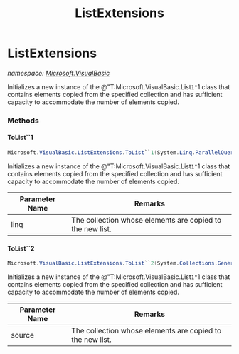 ﻿---
title: ListExtensions
---

# ListExtensions
_namespace: [Microsoft.VisualBasic](N-Microsoft.VisualBasic.html)_

Initializes a new instance of the @"T:Microsoft.VisualBasic.List`1"`1 class that
 contains elements copied from the specified collection and has sufficient capacity
 to accommodate the number of elements copied.



### Methods

#### ToList``1
```csharp
Microsoft.VisualBasic.ListExtensions.ToList``1(System.Linq.ParallelQuery{``0})
```
Initializes a new instance of the @"T:Microsoft.VisualBasic.List`1"`1 class that
 contains elements copied from the specified collection and has sufficient capacity
 to accommodate the number of elements copied.

|Parameter Name|Remarks|
|--------------|-------|
|linq|The collection whose elements are copied to the new list.|


#### ToList``2
```csharp
Microsoft.VisualBasic.ListExtensions.ToList``2(System.Collections.Generic.IEnumerable{``0},System.Func{``0,``1},System.Boolean)
```
Initializes a new instance of the @"T:Microsoft.VisualBasic.List`1"`1 class that
 contains elements copied from the specified collection and has sufficient capacity
 to accommodate the number of elements copied.

|Parameter Name|Remarks|
|--------------|-------|
|source|The collection whose elements are copied to the new list.|




